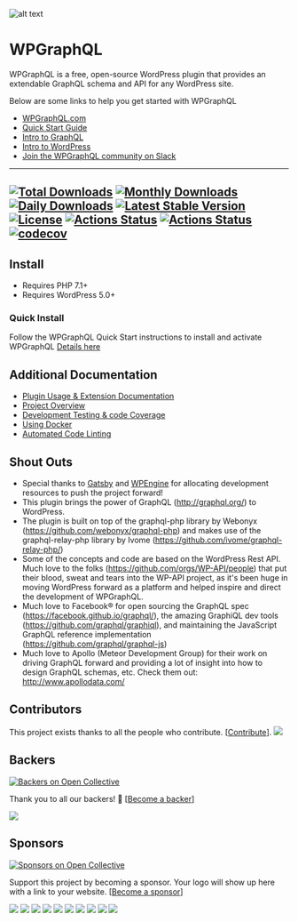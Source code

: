 ![alt text](./img/logo.png "WPGraphQL Logo")

# WPGraphQL

WPGraphQL is a free, open-source WordPress plugin that provides an extendable GraphQL schema and API for any WordPress site.

Below are some links to help you get started with WPGraphQL

- <a href="https://www.wpgraphql.com" target="_blank">WPGraphQL.com</a>
- <a href="https://wpgraphql.com/docs/quick-start" target="_blank">Quick Start Guide</a>
- <a href="https://wpgraphql.com/docs/intro-to-graphql" target="_blank">Intro to GraphQL</a>
- <a href="https://wpgraphql.com/docs/intro-to-wordpress" target="_blank">Intro to WordPress</a>
- <a href="https://join.slack.com/t/wp-graphql/shared_invite/zt-3vloo60z-PpJV2PFIwEathWDOxCTTLA" target="_blank">Join the WPGraphQL community on Slack</a>

-----
[![Total Downloads](https://poser.pugx.org/wp-graphql/wp-graphql/downloads)](https://packagist.org/packages/wp-graphql/wp-graphql)
[![Monthly Downloads](https://poser.pugx.org/wp-graphql/wp-graphql/d/monthly)](https://packagist.org/packages/wp-graphql/wp-graphql)
[![Daily Downloads](https://poser.pugx.org/wp-graphql/wp-graphql/d/daily)](https://packagist.org/packages/wp-graphql/wp-graphql)
[![Latest Stable Version](https://poser.pugx.org/wp-graphql/wp-graphql/v/stable)](https://packagist.org/packages/wp-graphql/wp-graphql)
[![License](https://poser.pugx.org/wp-graphql/wp-graphql/license)](https://packagist.org/packages/wp-graphql/wp-graphql)
[![Actions Status](https://github.com/wp-graphql/wp-graphql/workflows/Testing%20Integration/badge.svg)](https://github.com/wp-graphql/wp-graphql/actions?query=workflow%3A%22Testing+Integration%22) [![Actions Status](https://github.com/wp-graphql/wp-graphql/workflows/WordPress%20Coding%20Standards/badge.svg)](https://github.com/wp-graphql/wp-graphql/actions?query=workflow%3A%22WordPress+Coding+Standards%22)
[![codecov](https://codecov.io/gh/wp-graphql/wp-graphql/branch/master/graph/badge.svg)](https://codecov.io/gh/wp-graphql/wp-graphql)
-----

## Install
- Requires PHP 7.1+
- Requires WordPress 5.0+

### Quick Install

Follow the WPGraphQL Quick Start instructions to install and activate WPGraphQL
[Details here](https://wpgraphql.com/docs/quick-start/)

## Additional Documentation

- [Plugin Usage & Extension Documentation](https://wpgraphql.com/docs/introduction)
- [Project Overview](/documentation/Overview.md)
- [Development Testing & code Coverage](/documentation/Testing.md)
- [Using Docker](/documentation/UsingDocker.md)
- [Automated Code Linting](/documentation/Linting.md)

## Shout Outs

- Special thanks to [Gatsby](http://gatsbyjs.com) and [WPEngine](https://wpengine.com) for allocating development resources to push the project forward!
- This plugin brings the power of GraphQL (http://graphql.org/) to WordPress.
- The plugin is built on top of the graphql-php library by Webonyx (https://github.com/webonyx/graphql-php) and makes use 
of the graphql-relay-php library by Ivome (https://github.com/ivome/graphql-relay-php/)
- Some of the concepts and code are based on the WordPress Rest API. Much love to the folks (https://github.com/orgs/WP-API/people) 
that put their blood, sweat and tears into the WP-API project, as it's been huge in moving WordPress forward as a 
platform and helped inspire and direct the development of WPGraphQL.
- Much love to Facebook® for open sourcing the GraphQL spec (https://facebook.github.io/graphql/), the amazing GraphiQL 
dev tools (https://github.com/graphql/graphiql), and maintaining the JavaScript GraphQL reference 
implementation (https://github.com/graphql/graphql-js)
- Much love to Apollo (Meteor Development Group) for their work on driving GraphQL forward and providing a lot of insight 
into how to design GraphQL schemas, etc. Check them out: http://www.apollodata.com/

## Contributors

This project exists thanks to all the people who contribute. [[Contribute](.github/CONTRIBUTING.md)].
<a href="https://github.com/wp-graphql/wp-graphql/graphs/contributors"><img src="https://opencollective.com/wp-graphql/contributors.svg?width=890&button=false" /></a>


## Backers

[![Backers on Open Collective](https://opencollective.com/wp-graphql/backers/badge.svg)](#backers) 

Thank you to all our backers! 🙏 [[Become a backer](https://opencollective.com/wp-graphql#backer)]

<a href="https://opencollective.com/wp-graphql#backers" target="_blank"><img src="https://opencollective.com/wp-graphql/backers.svg?width=890"></a>


## Sponsors

[![Sponsors on Open Collective](https://opencollective.com/wp-graphql/sponsors/badge.svg)](#sponsors) 

Support this project by becoming a sponsor. Your logo will show up here with a link to your website. [[Become a sponsor](https://opencollective.com/wp-graphql#sponsor)]

<a href="https://opencollective.com/wp-graphql/sponsor/0/website" target="_blank"><img src="https://opencollective.com/wp-graphql/sponsor/0/avatar.svg"></a>
<a href="https://opencollective.com/wp-graphql/sponsor/1/website" target="_blank"><img src="https://opencollective.com/wp-graphql/sponsor/1/avatar.svg"></a>
<a href="https://opencollective.com/wp-graphql/sponsor/2/website" target="_blank"><img src="https://opencollective.com/wp-graphql/sponsor/2/avatar.svg"></a>
<a href="https://opencollective.com/wp-graphql/sponsor/3/website" target="_blank"><img src="https://opencollective.com/wp-graphql/sponsor/3/avatar.svg"></a>
<a href="https://opencollective.com/wp-graphql/sponsor/4/website" target="_blank"><img src="https://opencollective.com/wp-graphql/sponsor/4/avatar.svg"></a>
<a href="https://opencollective.com/wp-graphql/sponsor/5/website" target="_blank"><img src="https://opencollective.com/wp-graphql/sponsor/5/avatar.svg"></a>
<a href="https://opencollective.com/wp-graphql/sponsor/6/website" target="_blank"><img src="https://opencollective.com/wp-graphql/sponsor/6/avatar.svg"></a>
<a href="https://opencollective.com/wp-graphql/sponsor/7/website" target="_blank"><img src="https://opencollective.com/wp-graphql/sponsor/7/avatar.svg"></a>
<a href="https://opencollective.com/wp-graphql/sponsor/8/website" target="_blank"><img src="https://opencollective.com/wp-graphql/sponsor/8/avatar.svg"></a>
<a href="https://opencollective.com/wp-graphql/sponsor/9/website" target="_blank"><img src="https://opencollective.com/wp-graphql/sponsor/9/avatar.svg"></a>


